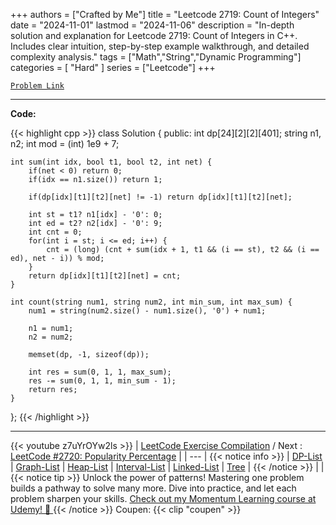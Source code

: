 
+++
authors = ["Crafted by Me"]
title = "Leetcode 2719: Count of Integers"
date = "2024-11-01"
lastmod = "2024-11-06"
description = "In-depth solution and explanation for Leetcode 2719: Count of Integers in C++. Includes clear intuition, step-by-step example walkthrough, and detailed complexity analysis."
tags = ["Math","String","Dynamic Programming"]
categories = [
    "Hard"
]
series = ["Leetcode"]
+++



[`Problem Link`](https://leetcode.com/problems/count-of-integers/description/)

---

**Code:**

{{< highlight cpp >}}
class Solution {
public:
    int dp[24][2][2][401];
    string n1, n2;
    int mod = (int) 1e9 + 7;
    
    int sum(int idx, bool t1, bool t2, int net) {
        if(net < 0) return 0;
        if(idx == n1.size()) return 1;
        
        if(dp[idx][t1][t2][net] != -1) return dp[idx][t1][t2][net];
        
        int st = t1? n1[idx] - '0': 0;
        int ed = t2? n2[idx] - '0': 9;
        int cnt = 0;
        for(int i = st; i <= ed; i++) {
            cnt = (long) (cnt + sum(idx + 1, t1 && (i == st), t2 && (i == ed), net - i)) % mod;
        }
        return dp[idx][t1][t2][net] = cnt;
    }
    
    int count(string num1, string num2, int min_sum, int max_sum) {
        num1 = string(num2.size() - num1.size(), '0') + num1;
        
        n1 = num1;
        n2 = num2;
        
        memset(dp, -1, sizeof(dp));
        
        int res = sum(0, 1, 1, max_sum);
        res -= sum(0, 1, 1, min_sum - 1);
        return res;
    }
};
{{< /highlight >}}


---
{{< youtube z7uYrOYw2ls >}}
| [LeetCode Exercise Compilation](https://grid47.xyz/leetcode/) / Next : [LeetCode #2720: Popularity Percentage](https://grid47.xyz/posts/leetcode_2720) |
| --- |
{{< notice info >}}
| [DP-List](https://grid47.xyz/lists/dp/) | [Graph-List](https://grid47.xyz/lists/graph/) | [Heap-List](https://grid47.xyz/lists/heap/) | [Interval-List](https://grid47.xyz/lists/interval/) | [Linked-List](https://grid47.xyz/lists/ll/) | [Tree](https://grid47.xyz/lists/tree/) |
{{< /notice >}}
| |
{{< notice tip >}}
Unlock the power of patterns! Mastering one problem builds a pathway to solve many more. Dive into practice, and let each problem sharpen your skills. [Check out my Momentum Learning course at Udemy! 🚀 ](https://www.udemy.com/course/algorithms-and-data-structures-in-cpp/)
{{< /notice >}}
Coupen: {{< clip "coupen" >}}
